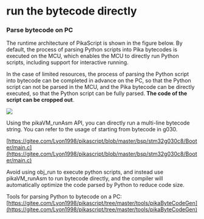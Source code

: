 # run the bytecode directly

### Parse bytecode on PC

The runtime architecture of PikaScript is shown in the figure below. By default, the process of parsing Python scripts into Pika bytecodes is executed on the MCU, which enables the MCU to directly run Python scripts, including support for interactive running.

In the case of limited resources, the process of parsing the Python script into bytecode can be completed in advance on the PC, so that the Python script can not be parsed in the MCU, and the Pika bytecode can be directly executed, so that the Python script can be fully parsed. **The code of the script can be cropped out**.

![](assets/1639281281608-011ffd89-5851-47d8-9dca-438ed963f5d4-164649975346225.png)

Using the pikaVM_runAsm API, you can directly run a multi-line bytecode string. You can refer to the usage of starting from bytecode in g030.

[https://gitee.com/Lyon1998/pikascript/blob/master/bsp/stm32g030c8/Booter/main.c](https://gitee.com/Lyon1998/pikascript/blob/master/bsp/stm32g030c8/Booter/main.c)

Avoid using obj_run to execute python scripts, and instead use pikaVM_runAsm to run bytecode directly, and the compiler will automatically optimize the code parsed by Python to reduce code size.


Tools for parsing Python to bytecode on a PC:
[https://gitee.com/Lyon1998/pikascript/tree/master/tools/pikaByteCodeGen](https://gitee.com/Lyon1998/pikascript/tree/master/tools/pikaByteCodeGen)

